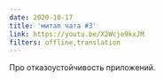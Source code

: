 ```yaml
---
date: 2020-10-17
title: 'митап чата #3'
link: https://youtu.be/X2Wcje9kxJM
filters: offline,translation
---
```


Про отказоустойчивость приложений.
